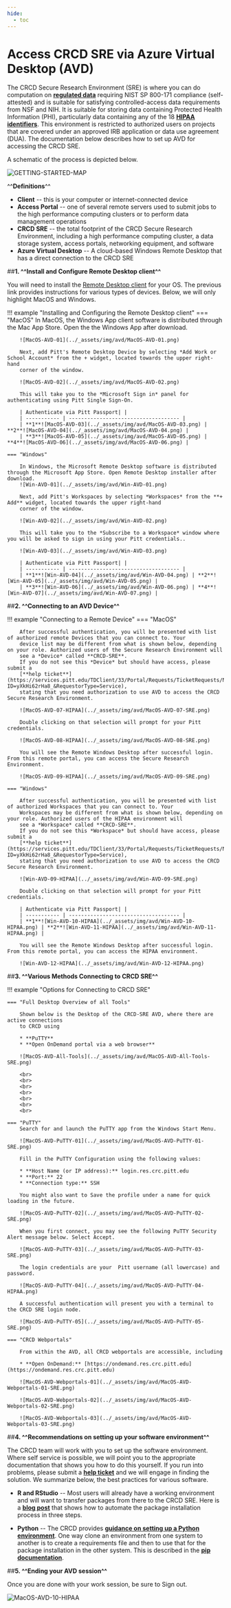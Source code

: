 ```yaml
---
hide:
  - toc
---
```


# Access CRCD SRE via Azure Virtual Desktop (AVD)

The CRCD Secure Research Environment (SRE) is where you can do computation on [**regulated data**](https://www.technology.pitt.edu/security/data-risk-classification-and-compliance-operating-standard)
requiring NIST SP 800-171 compliance (self-attested) and is suitable for satisfying controlled-access data requirements from NSF and NIH. It is suitable for 
storing data containing Protected Health Information (PHI),
particularly data containing any of the 18 [**HIPAA identifiers**](https://www.hrpo.pitt.edu/hipaa-safe-harbor-vs-limited-data-set). This environment is restricted
to authorized users on projects that are covered under an approved IRB application or data use agreement (DUA). The documentation below describes how to set up AVD for accessing the 
CRCD SRE.

A schematic of the process is depicted below.

![GETTING-STARTED-MAP](../_assets/img/avd/schematic-SRE.png)

^^**Definitions**^^

*   **Client** -- this is your computer or internet-connected device
*   **Access Portal** -- one of several remote servers used to submit jobs to the high performance computing clusters or to perform
data management operations
*   **CRCD SRE** -- the total footprint of the CRCD Secure Research Environment, including a high performance computing 
cluster, a data storage system, access portals, networking equipment, and software 
*   **Azure Virtual Desktop** -- A cloud-based Windows Remote Desktop that has a direct connection to the CRCD SRE 

##**1. ^^Install and Configure Remote Desktop client^^**

You will need to install the [Remote Desktop client](https://learn.microsoft.com/en-us/windows-server/remote/remote-desktop-services/clients/remote-desktop-clients) 
for your OS. The previous link provides instructions for various types of devices. Below, we will only highlight MacOS and Windows. 

!!! example "Installing and Configuring the Remote Desktop client"
    === "MacOS"
        In MacOS, the Windows App client software is distributed through the Mac App Store. Open the the Windows App after download.

        ![MacOS-AVD-01](../_assets/img/avd/MacOS-AVD-01.png)

        Next, add Pitt's Remote Desktop Device by selecting *Add Work or School Account* from the + widget, located towards the upper right-hand 
        corner of the window.

        ![MacOS-AVD-02](../_assets/img/avd/MacOS-AVD-02.png)

        This will take you to the *Microsoft Sign in* panel for authenticating using Pitt Single Sign-On.

        | Authenticate via Pitt Passport| |
        | ----------- | ------------------------------------ |
        | **1**![MacOS-AVD-03](../_assets/img/avd/MacOS-AVD-03.png) | **2**![MacOS-AVD-04](../_assets/img/avd/MacOS-AVD-04.png) |
        | **3**![MacOS-AVD-05](../_assets/img/avd/MacOS-AVD-05.png) | **4**![MacOS-AVD-06](../_assets/img/avd/MacOS-AVD-06.png) |

    === "Windows"

        In Windows, the Microsoft Remote Desktop software is distributed through the Microsoft App Store. Open Remote Desktop installer after download.
        ![Win-AVD-01](../_assets/img/avd/Win-AVD-01.png)

        Next, add Pitt's Workspaces by selecting *Workspaces* from the **+ Add** widget, located towards the upper right-hand
        corner of the window.

        ![Win-AVD-02](../_assets/img/avd/Win-AVD-02.png)

        This will take you to the *Subscribe to a Workspace* window where you will be asked to sign in using your Pitt credentials..

        ![Win-AVD-03](../_assets/img/avd/Win-AVD-03.png)

        | Authenticate via Pitt Passport| |
        | ----------- | ------------------------------------ |
        | **1**![Win-AVD-04](../_assets/img/avd/Win-AVD-04.png) | **2**![Win-AVD-05](../_assets/img/avd/Win-AVD-05.png) |
        | **3**![Win-AVD-06](../_assets/img/avd/Win-AVD-06.png) | **4**![Win-AVD-07](../_assets/img/avd/Win-AVD-07.png) |

##**2. ^^Connecting to an AVD Device^^**

!!! example "Connecting to a Remote Device"
    === "MacOS"

        After successful authentication, you will be presented with list of authorized remote Devices that you can connect to. Your
        device list may be different from what is shown below, depending on your role. Authorized users of the Secure Research Environment will
        see a *Device* called **CRCD-SRE**. 
        If you do not see this *Device* but should have access, please submit a
        [**help ticket**](https://services.pitt.edu/TDClient/33/Portal/Requests/TicketRequests/NewForm?ID=yXkHi62rHa8_&RequestorType=Service),
        stating that you need authorization to use AVD to access the CRCD Secure Research Environment.

        ![MacOS-AVD-07-HIPAA](../_assets/img/avd/MacOS-AVD-07-SRE.png)

        Double clicking on that selection will prompt for your Pitt credentials.

        ![MacOS-AVD-08-HIPAA](../_assets/img/avd/MacOS-AVD-08-SRE.png)

        You will see the Remote Windows Desktop after successful login. From this remote portal, you can access the Secure Research Environment.

        ![MacOS-AVD-09-HIPAA](../_assets/img/avd/MacOS-AVD-09-SRE.png)

    === "Windows"

        After successful authentication, you will be presented with list of authorized Workspaces that you can connect to. Your
        Workspaces may be different from what is shown below, depending on your role. Authorized users of the HIPAA environment will
        see a *Workspace* called **CRCD-SRE**.
        If you do not see this *Workspace* but should have access, please submit a
        [**help ticket**](https://services.pitt.edu/TDClient/33/Portal/Requests/TicketRequests/NewForm?ID=yXkHi62rHa8_&RequestorType=Service),
        stating that you need authorization to use AVD to access the CRCD Secure Research Environment.

        ![Win-AVD-09-HIPAA](../_assets/img/avd/Win-AVD-09-SRE.png)

        Double clicking on that selection will prompt for your Pitt credentials.

        | Authenticate via Pitt Passport| |
        | ----------- | ------------------------------------ |
        | **1**![Win-AVD-10-HIPAA](../_assets/img/avd/Win-AVD-10-HIPAA.png) | **2**![Win-AVD-11-HIPAA](../_assets/img/avd/Win-AVD-11-HIPAA.png) |

        You will see the Remote Windows Desktop after successful login. From this remote portal, you can access the HIPAA environment.

        ![Win-AVD-12-HIPAA](../_assets/img/avd/Win-AVD-12-HIPAA.png)

##**3. ^^Various Methods Connecting to CRCD SRE^^**

!!! example "Options for Connecting to CRCD SRE"

    === "Full Desktop Overview of all Tools"

        Shown below is the Desktop of the CRCD-SRE AVD, where there are active connections
        to CRCD using

        * **PuTTY**
        * **Open OnDemand portal via a web browser**

        ![MacOS-AVD-All-Tools](../_assets/img/avd/MacOS-AVD-All-Tools-SRE.png)

        <br>
        <br>
        <br>
        <br>
        <br>
        <br>
        <br>

    === "PuTTY"
        Search for and launch the PuTTY app from the Windows Start Menu.

        ![MacOS-AVD-PuTTY-01](../_assets/img/avd/MacOS-AVD-PuTTY-01-SRE.png)

        Fill in the PuTTY Configuration using the following values:

        * **Host Name (or IP address):** login.res.crc.pitt.edu
        * **Port:** 22
        * **Connection type:** SSH

        You might also want to Save the profile under a name for quick loading in the future.

        ![MacOS-AVD-PuTTY-02](../_assets/img/avd/MacOS-AVD-PuTTY-02-SRE.png)

        When you first connect, you may see the following PuTTY Security Alert message below. Select Accept.

        ![MacOS-AVD-PuTTY-03](../_assets/img/avd/MacOS-AVD-PuTTY-03-SRE.png)

        The login credentials are your  Pitt username (all lowercase) and password.

        ![MacOS-AVD-PuTTY-04](../_assets/img/avd/MacOS-AVD-PuTTY-04-HIPAA.png)

        A successful authentication will present you with a terminal to the CRCD SRE login node.

        ![MacOS-AVD-PuTTY-05](../_assets/img/avd/MacOS-AVD-PuTTY-05-SRE.png)

    === "CRCD Webportals"

        From within the AVD, all CRCD webportals are accessible, including

        * **Open OnDemand:** [https://ondemand.res.crc.pitt.edu](https://ondemand.res.crc.pitt.edu)
  
        ![MacOS-AVD-Webportals-01](../_assets/img/avd/MacOS-AVD-Webportals-01-SRE.png)

        ![MacOS-AVD-Webportals-02](../_assets/img/avd/MacOS-AVD-Webportals-02-SRE.png)

        ![MacOS-AVD-Webportals-03](../_assets/img/avd/MacOS-AVD-Webportals-03-SRE.png)

##**4. ^^Recommendations on setting up your software environment^^**

The CRCD team will work with you to set up the software environment. Where self service is possible, we will point
you to the appropriate documentation that shows you how to do this yourself. If you run into problems, please 
submit a [**help ticket**](https://services.pitt.edu/TDClient/33/Portal/Requests/TicketRequests/NewForm?ID=yXkHi62rHa8_&RequestorType=Service)
and we will engage in finding the solution. We summarize below, the best practices for various software.

*   **R and RStudio** -- Most users will already have a working environment and will want to transfer 
packages from there to the CRCD SRE. Here is a 
[**blog post**](https://www.r-bloggers.com/2017/07/quick-way-of-installing-all-your-old-r-libraries-on-a-new-device/) that
shows how to automate the package installation process in three steps.

*   **Python** -- The CRCD provides [**guidance on setting up a Python environment**](../applications/python.md). One
way clone an environment from one system to another is to create a requirements file and then to use that for the 
package installation in the other system. This is described in 
the [**pip documentation**](https://pip.pypa.io/en/latest/user_guide/#requirements-files).


##**5. ^^Ending your AVD session^^**

Once you are done with your work session, be sure to Sign out.

![MacOS-AVD-10-HIPAA](../_assets/img/avd/MacOS-AVD-10-SRE.png)
